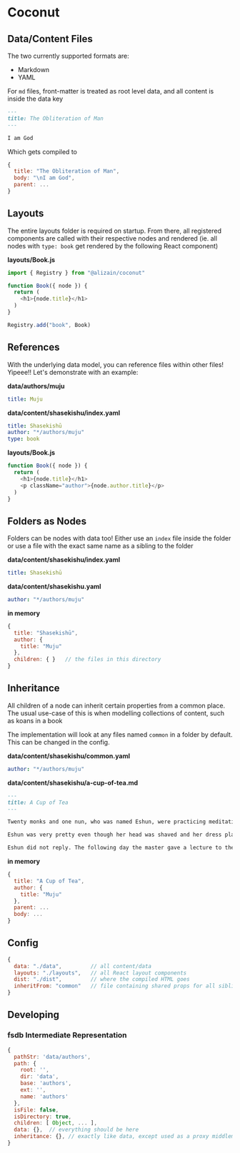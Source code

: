 # Coconut

## Data/Content Files

The two currently supported formats are:
- Markdown
- YAML

For `md` files, front-matter is treated as root level data, and all content is inside the data key

``` Markdown
---
title: The Obliteration of Man
---

I am God
```

Which gets compiled to

``` javascript
{
  title: "The Obliteration of Man",
  body: "\nI am God",
  parent: ...
}
```

## Layouts

The entire layouts folder is required on startup. From there, all registered components are called with their respective nodes and rendered (ie. all nodes with `type: book` get rendered by the following React component)

**layouts/Book.js**
```javascript
import { Registry } from "@alizain/coconut"

function Book({ node }) {
  return (
    <h1>{node.title}</h1>
  )
}

Registry.add("book", Book)
```

## References

With the underlying data model, you can reference files within other files! Yipeee!! Let's demonstrate with an example:

**data/authors/muju**
``` yaml
title: Muju
```

**data/content/shasekishu/index.yaml**
``` yaml
title: Shasekishū
author: "*/authors/muju"
type: book
```

**layouts/Book.js**
``` javascript
function Book({ node }) {
  return (
    <h1>{node.title}</h1>
    <p className="author">{node.author.title}</p>
  )
}
```

## Folders as Nodes

Folders can be nodes with data too! Either use an `index` file inside the folder or use a file with the exact same name as a sibling to the folder

**data/content/shasekishu/index.yaml**
``` yaml
title: Shasekishū
```

**data/content/shasekishu.yaml**
``` yaml
author: "*/authors/muju"
```

**in memory**
``` javascript
{
  title: "Shasekishū",
  author: {
    title: "Muju"
  },
  children: { }   // the files in this directory
}
```

## Inheritance

All children of a node can inherit certain properties from a common place. The usual use-case of this is when modelling collections of content, such as koans in a book

The implementation will look at any files named `common` in a folder by default. This can be changed in the config.

**data/content/shasekishu/common.yaml**
``` yaml
author: "*/authors/muju"
```

**data/content/shasekishu/a-cup-of-tea.md**
``` markdown
---
title: A Cup of Tea
---

Twenty monks and one nun, who was named Eshun, were practicing meditation with a certain Zen master.

Eshun was very pretty even though her head was shaved and her dress plain. Several monks secretly fell in love with her. One of them wrote her a love letter, insisting upon a private meeting.

Eshun did not reply. The following day the master gave a lecture to the group, and when it was over, Eshun arose. Addressing the one who had written to her, she said: "If you really love me so much, come and embrace me now."
```

**in memory**
``` javascript
{
  title: "A Cup of Tea",
  author: {
    title: "Muju"
  },
  parent: ...
  body: ...
}
```

## Config

```javascript
{
  data: "./data",         // all content/data
  layouts: "./layouts",   // all React layout components
  dist: "./dist",         // where the compiled HTML goes
  inheritFrom: "common"   // file containing shared props for all sibling nodes"
}
```

## Developing

### fsdb Intermediate Representation

```javascript
{
  pathStr: 'data/authors',
  path: {
    root: '',
    dir: 'data',
    base: 'authors',
    ext: '',
    name: 'authors'
  },
  isFile: false,
  isDirectory: true,
  children: [ Object, ... ],
  data: {},  // everything should be here
  inheritance: {}, // exactly like data, except used as a proxy middleman between the parent and their children
}
```
